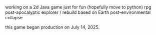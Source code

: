 working on a 2d Java game just for fun (hopefully move to python)
rpg post-apocalyptic explorer / rebuild based on Earth post-environmental collapse

this game began production on July 14, 2025.
